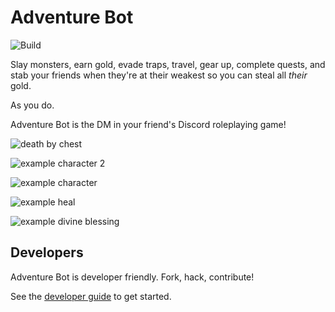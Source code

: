 # Adventure Bot

![Build](https://github.com/Adventure-Bot/adventure-bot/actions/workflows/adventure-bot.yml/badge.svg)

Slay monsters, earn gold, evade traps, travel, gear up, complete quests, and stab your friends when they're at their weakest so you can steal all _their_ gold.

As you do.

Adventure Bot is the DM in your friend's Discord roleplaying game!

![death by chest](./images/defeated-by-chest.png)

![example character 2](./images/inspect-example-2.png)

![example character](./images/inspect-example.png)

![example heal](./images/heal.png)

![example divine blessing](./images/divine-blessing.png)


## Developers

Adventure Bot is developer friendly. Fork, hack, contribute!

See the [developer guide](developer-guide.md) to get started.
